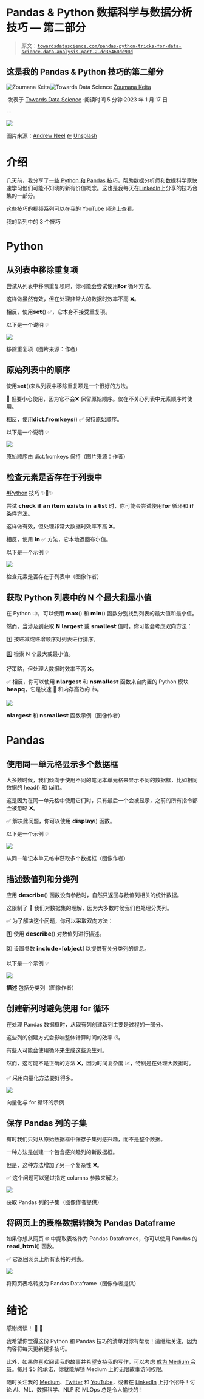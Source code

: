 # Pandas & Python 数据科学与数据分析技巧 — 第二部分

> 原文：[`towardsdatascience.com/pandas-python-tricks-for-data-science-data-analysis-part-2-dc36460de90d`](https://towardsdatascience.com/pandas-python-tricks-for-data-science-data-analysis-part-2-dc36460de90d)

## 这是我的 Pandas & Python 技巧的第二部分

[](https://zoumanakeita.medium.com/?source=post_page-----dc36460de90d--------------------------------)![Zoumana Keita](https://zoumanakeita.medium.com/?source=post_page-----dc36460de90d--------------------------------)[](https://towardsdatascience.com/?source=post_page-----dc36460de90d--------------------------------)![Towards Data Science](https://towardsdatascience.com/?source=post_page-----dc36460de90d--------------------------------) [Zoumana Keita](https://zoumanakeita.medium.com/?source=post_page-----dc36460de90d--------------------------------)

·发表于 [Towards Data Science](https://towardsdatascience.com/?source=post_page-----dc36460de90d--------------------------------) ·阅读时间 5 分钟·2023 年 1 月 17 日

--

![](img/11eeeaf9d71dbc5826179cfa3cd1c5e2.png)

图片来源：[Andrew Neel](https://unsplash.com/@andrewtneel) 在 [Unsplash](https://unsplash.com/photos/cckf4TsHAuw)

# 介绍

几天前，我分享了[一些 Python 和 Pandas 技巧](https://medium.com/towards-data-science/pandas-and-python-tips-and-tricks-for-data-science-and-data-analysis-1b1e05b7d93a)，帮助数据分析师和数据科学家快速学习他们可能不知晓的新有价值概念。这也是我每天在[LinkedIn](https://www.linkedin.com/in/zoumana-keita/)上分享的技巧合集的一部分。

这些技巧的视频系列可以在我的 YouTube 频道上查看。

我的系列中的 3 个技巧

# Python

## 从列表中移除重复项

尝试从列表中移除重复项时，你可能会尝试使用𝗳𝗼𝗿 循环方法。

这样做虽然有效，但在处理非常大的数据时效率不高 ❌。

相反，使用𝘀𝗲𝘁() ✅，它本身不接受重复项。

以下是一个说明 💡

![](img/7a25a88658e8953ba771ad1e6cdf055c.png)

移除重复项（图片来源：作者）

## 原始列表中的顺序

使用𝘀𝗲𝘁()来从列表中移除重复项是一个很好的方法。

🚨 但要小心使用，因为它不会❌ 保留原始顺序。仅在不关心列表中元素顺序时使用。

相反，使用𝗱𝗶𝗰𝘁.𝗳𝗿𝗼𝗺𝗸𝗲𝘆𝘀() ✅ 保持原始顺序。

以下是一个说明 💡

![](img/ab0d765c3db368512e0d1132c6cb8749.png)

原始顺序由 dict.fromkeys 保持（图片来源：作者）

## 检查元素是否存在于列表中

[#Python](https://www.linkedin.com/feed/hashtag/?keywords=python&highlightedUpdateUrns=urn%3Ali%3Aactivity%3A7011293609643716608) 技巧 ✨🐍✨

尝试 𝗰𝗵𝗲𝗰𝗸 𝗶𝗳 𝗮𝗻 𝗶𝘁𝗲𝗺 𝗲𝘅𝗶𝘀𝘁𝘀 𝗶𝗻 𝗮 𝗹𝗶𝘀𝘁 时，你可能会尝试使用𝗳𝗼𝗿 循环和 𝗶𝗳 条件方法。

这样做有效，但处理非常大数据时效率不高 ❌。

相反，使用 𝗶𝗻 ✅ 方法，它本地返回布尔值。

以下是一个示例 💡

![](img/baf9630156bad0ab19a7121f5eb0547f.png)

检查元素是否存在于列表中（图像作者）

## 获取 Python 列表中的 N 个最大和最小值

在 Python 中，可以使用 𝗺𝗮𝘅() 和 𝗺𝗶𝗻() 函数分别找到列表的最大值和最小值。

然而，当涉及到获取 𝗡 𝗹𝗮𝗿𝗴𝗲𝘀𝘁 或 𝘀𝗺𝗮𝗹𝗹𝗲𝘀𝘁 值时，你可能会考虑双向方法：

1️⃣ 按递减或递增顺序对列表进行排序。

2️⃣ 检索 N 个最大或最小值。

好策略，但处理大数据时效率不高 ❌。

✅ 相反，你可以使用 𝗻𝗹𝗮𝗿𝗴𝗲𝘀𝘁 和 𝗻𝘀𝗺𝗮𝗹𝗹𝗲𝘀𝘁 函数来自内置的 Python 模块 𝗵𝗲𝗮𝗽𝗾，它是快速 🚀 和内存高效的 👍。

![](img/d40da68eac922c15166e5b5c5c09e982.png)

𝗻𝗹𝗮𝗿𝗴𝗲𝘀𝘁 和 𝗻𝘀𝗺𝗮𝗹𝗹𝗲𝘀𝘁 函数示例（图像作者）

# Pandas

## 使用同一单元格显示多个数据框

大多数时候，我们倾向于使用不同的笔记本单元格来显示不同的数据框，比如相同数据的 head() 和 tail()。

这是因为在同一单元格中使用它们时，只有最后一个会被显示，之前的所有指令都会被忽略 ❌。

✅ 解决此问题，你可以使用 𝗱𝗶𝘀𝗽𝗹𝗮𝘆() 函数。

以下是一个示例 💡

![](img/ab3cf7e045cbd33f29fac472321bda81.png)

从同一笔记本单元格中获取多个数据框（图像作者）

## 描述数值列和分类列

应用 𝗱𝗲𝘀𝗰𝗿𝗶𝗯𝗲() 函数没有参数时，自然只返回与数值列相关的统计数据。

这限制了 🚫 我们对数据集的理解，因为大多数时候我们也处理分类列。

✅ 为了解决这个问题，你可以采取双向方法：

1️⃣ 使用 𝗱𝗲𝘀𝗰𝗿𝗶𝗯𝗲() 对数值列进行描述。

2️⃣ 设置参数 𝗶𝗻𝗰𝗹𝘂𝗱𝗲=[𝗼𝗯𝗷𝗲𝗰𝘁] 以提供有关分类列的信息。

以下是一个示例 💡

![](img/ce8e88c565b6152290078ab245d5bbfe.png)

**描述** 包括分类列（图像作者）

## 创建新列时避免使用 for 循环

在处理 Pandas 数据框时，从现有列创建新列主要是过程的一部分。

这些列的创建方式会影响整体计算时间的效率 ⏰。

有些人可能会使用循环来生成这些派生列。

然而，这可能不是正确的方法 ❌，因为时间复杂度 📈，特别是在处理大数据时。

✅ 采用向量化方法要好得多。

![](img/e6a26db9a840701eb41dc49afb6a4987.png)

向量化与 for 循环的示例

## 保存 Pandas 列的子集

有时我们只对从原始数据框中保存子集列感兴趣，而不是整个数据。

一种方法是创建一个包含感兴趣列的新数据框。

但是，这种方法增加了另一个复杂性 ❌。

✅ 这个问题可以通过指定 columns 参数来解决。

![](img/a773627576845f9001df9b33599a58ba.png)

获取 Pandas 列的子集（图像作者提供）

## 将网页上的表格数据转换为 Pandas Dataframe

如果你想从网页 🌐 中提取表格作为 Pandas Dataframes，你可以使用 Pandas 的 𝗿𝗲𝗮𝗱_𝗵𝘁𝗺𝗹() 函数。

✅ 它返回网页上所有表格的列表。

![](img/c3f1ad9d423fdc4e0e75d92a644f6f39.png)

将网页表格转换为 Pandas Dataframe（图像作者提供）

# 结论

感谢阅读！ 🎉 🍾

我希望你觉得这份 Python 和 Pandas 技巧的清单对你有帮助！请继续关注，因为内容将每天更新更多技巧。

此外，如果你喜欢阅读我的故事并希望支持我的写作，可以考虑 [成为 Medium 会员](https://zoumanakeita.medium.com/membership)。每月 $5 的承诺，你就能解锁 Medium 上的无限故事访问权限。

随时关注我的 [Medium](https://zoumanakeita.medium.com/)、[Twitter](https://twitter.com/zoumana_keita_) 和 [YouTube](https://www.youtube.com/channel/UC9xKdy8cz6ZuJU5FTNtM_pQ)，或者在 [LinkedIn](https://www.linkedin.com/in/zoumana-keita/) 上打个招呼！讨论 AI、ML、数据科学、NLP 和 MLOps 总是令人愉快的！
